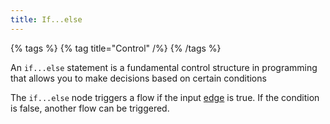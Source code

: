 ```yaml
---
title: If...else
---
```


{% tags %}
  {% tag title="Control" /%}
{% /tags %}

An `if...else` statement is a fundamental control structure in programming that allows you to make decisions based on certain conditions

The `if...else` node triggers a flow if the input [edge](/docs/microflow-studio/edges) is true.
If the condition is false, another flow can be triggered.

